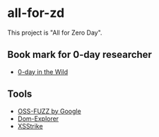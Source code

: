 # all-for-zd
This project is "All for Zero Day".

## Book mark for 0-day researcher
- [0-day in the Wild](https://docs.google.com/spreadsheets/d/1lkNJ0uQwbeC1ZTRrxdtuPLCIl7mlUreoKfSIgajnSyY/edit?gid=0#gid=0)

## Tools
- [OSS-FUZZ by Google](https://github.com/google/oss-fuzz)
- [Dom-Explorer](https://yeswehack.github.io/Dom-Explorer/dom-explorer)
- [XSStrike](https://github.com/s0md3v/XSStrike)
